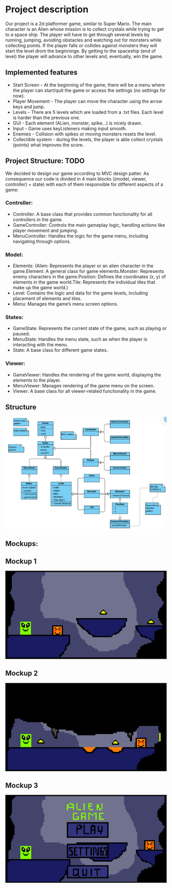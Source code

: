 # Project description
Our project is a 2d platformer game, similar to Super Mario. The main character is an Alien whose mission is to collect crystals while trying to get to a space ship. The player will have to get through several levels by running, jumping, avoiding obstacles and watching out for monsters while collecting points. If the player falls or collides against monsters they will start the level drom the beginninge. By getting to the spaceship (end of level) the player will advance to other levels and, eventually, win the game.

## Implemented features
* Start Screen - At the beginning of the game, there will be a menu where the player can start/quit the game or access the settings (no settings for now).
* Player Movement - The player can move the character using the arrow keys and jump.
* Levels - There are 5 levels which are loaded from a .txt files. Each level is harder than the previous one.
* GUI - Each element (ALien, monster, spike...) is nicely drawn.
* Input - Game uses keyListeners making input smooth.
* Enemies - Collision with spikes or moving monsters resets the level.
* Collectible system - during the levels, the player is able collect crystals (points) what improves the score.

## Project Structure: TODO
We decided to design our game according to MVC design patter. As consequence our code is divided in 4 main blocks ((model, viewer, controller) + state) with each of them responsible for different aspects of a game: 

### Controller:
* Controller: A base class that provides common functionality for all controllers in the game.
* GameController: Controls the main gameplay logic, handling actions like player movement and jumping.
* MenuController: Handles the logic for the game menu, including navigating through options.
### Model:
* Elements: (Alien: Represents the player or an alien character in the game.Element: A general class for game elements.Monster: Represents enemy characters in the game.Position: Defines the coordinates (x, y) of elements in the game world.Tile: Represents the individual tiles that make up the game world.)
* Level: Contains the logic and data for the game levels, including placement of elements and tiles.
* Menu: Manages the game’s menu screen options.
### States:
* GameState: Represents the current state of the game, such as playing or paused.
* MenuState: Handles the menu state, such as when the player is interacting with the menu.
* State: A base class for different game states.
### Viewer:
* GameViewer: Handles the rendering of the game world, displaying the elements to the player.
* MenuViewer: Manages rendering of the game menu on the screen.
* Viewer: A base class for all viewer-related functionality in the game.

## Structure
<p align="center">
  <img src="docs/images/AlienWalkUML.png"/>
</p>

## Mockups:

## Mockup 1
<p align="center">
  <img src="docs/images/mockup1.png"/>
</p>

## Mockup 2
<p align="center">
  <img src="docs/images/mockup2.png"/>
</p>

## Mockup 3
<p align="center">
  <img src="docs/images/mockup3.png"/>
</p>

